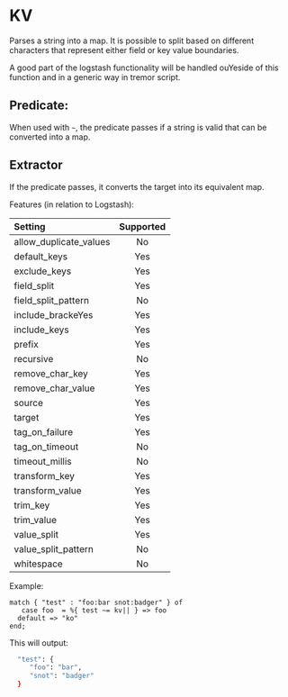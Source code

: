 # KV

 Parses a string into a map. It is possible to split based on different characters that represent
 either field or key value boundaries.

 A good part of the logstash functionality will be handled ouYeside of this function and in a
 generic way in tremor script.

## Predicate:

When used with `~`, the predicate passes if a string is valid that can be converted into a map.

## Extractor

If the predicate passes, it converts the target into its equivalent map.

 Features (in relation to Logstash):

| Setting                | Supported |
| :--------------------- | :-------: |
| allow_duplicate_values |    No     |
| default_keys           |    Yes    |
| exclude_keys           |    Yes    |
| field_split            |    Yes    |
| field_split_pattern    |    No     |
| include_brackeYes      |    Yes    |
| include_keys           |    Yes    |
| prefix                 |    Yes    |
| recursive              |    No     |
| remove_char_key        |    Yes    |
| remove_char_value      |    Yes    |
| source                 |    Yes    |
| target                 |    Yes    |
| tag_on_failure         |    Yes    |
| tag_on_timeout         |    No     |
| timeout_millis         |    No     |
| transform_key          |    Yes    |
| transform_value        |    Yes    |
| trim_key               |    Yes    |
| trim_value             |    Yes    |
| value_split            |    Yes    |
| value_split_pattern    |    No     |
| whitespace             |    No     |

Example:

```tremor
match { "test" : "foo:bar snot:badger" } of
   case foo  = %{ test ~= kv|| } => foo
  default => "ko"
end;
```

This will output:

```bash
  "test": {
	 "foo": "bar",
     "snot": "badger"
  }
```
